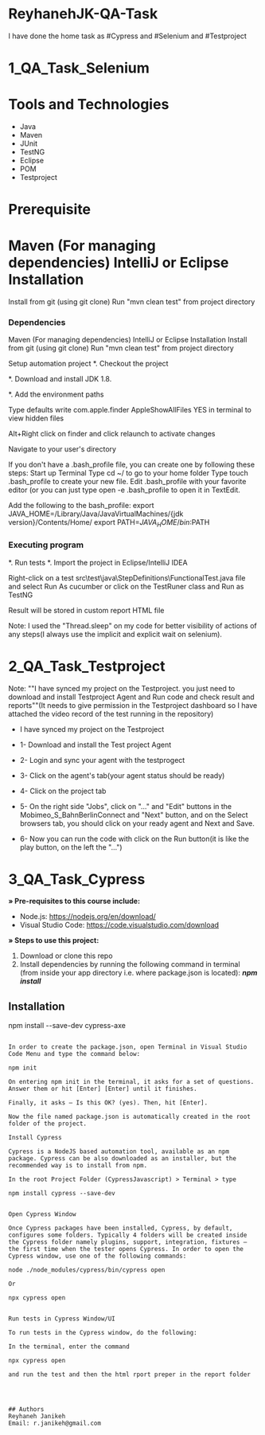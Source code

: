 # ReyhanehJK-QA-Task

I have done the home task as #Cypress and #Selenium and #Testproject

# 1_QA_Task_Selenium

Tools and Technologies
======================
- Java
- Maven
- JUnit
- TestNG
- Eclipse
- POM
- Testproject

Prerequisite
==================
Maven (For managing dependencies)
IntelliJ or Eclipse
Installation
==================
Install from git (using git clone)
Run "mvn clean test" from project directory

### Dependencies
Maven (For managing dependencies) IntelliJ or Eclipse Installation
Install from git (using git clone) Run "mvn clean test" from project directory

Setup automation project
*. Checkout the project

*. Download and install JDK 1.8.

*. Add the environment paths

Type defaults write com.apple.finder AppleShowAllFiles YES in terminal to view hidden files

Alt+Right click on finder and click relaunch to activate changes

Navigate to your user's directory

If you don't have a .bash_profile file, you can create one by following these steps: Start up Terminal Type cd ~/ to go to your home folder Type touch .bash_profile to create your new file. Edit .bash_profile with your favorite editor (or you can just type open -e .bash_profile to open it in TextEdit.

Add the following to the bash_profile: export JAVA_HOME=/Library/Java/JavaVirtualMachines/{jdk version}/Contents/Home/ export PATH=${JAVA_HOME}/bin:$PATH


### Executing program
*. Run tests
*. Import the project in Eclipse/IntelliJ IDEA 

Right-click on a test src\test\java\StepDefinitions\FunctionalTest.java file and select Run As cucumber or click on the TestRuner class and Run as TestNG

Result will be stored in custom report HTML file

Note:
I used the "Thread.sleep" on my code for better visibility of actions of any steps(I always use the implicit and explicit wait on selenium).



# 2_QA_Task_Testproject
Note:
""I have synced my project on the Testproject.
you just need to download and install Testproject Agent and Run code and check result and reports""(It needs to give permission in the Testproject dashboard so I have attached the video record of the test running in the repository)

- I have synced my project on the Testproject

- 1- Download and install the Test project Agent
- 2- Login and sync your agent with the testprogect
- 3- Click on the agent's tab(your agent status should be ready)
- 4- Click on the project tab
- 5-  On the right side "Jobs",  click on "..." and "Edit" buttons in the Mobimeo_S_BahnBerlinConnect and "Next" button, and on the Select browsers tab, you should click on your ready agent and Next and Save.
- 6- Now you can run the code with click on the Run button(it is like the play button, on the left the "...")



# 3_QA_Task_Cypress


<B>» Pre-requisites to this course include:</B>

- Node.js: https://nodejs.org/en/download/
- Visual Studio Code: https://code.visualstudio.com/download


<B>» Steps to use this project:</B>

1. Download or clone this repo
2. Install dependencies by running the following command in terminal (from inside your app directory i.e. where package.json is located): <I><B>npm install </I></B>

## Installation

npm install --save-dev cypress-axe
```

In order to create the package.json, open Terminal in Visual Studio Code Menu and type the command below:

npm init

On entering npm init in the terminal, it asks for a set of questions. Answer them or hit [Enter] [Enter] until it finishes. 

Finally, it asks – Is this OK? (yes). Then, hit [Enter].

Now the file named package.json is automatically created in the root folder of the project.

Install Cypress

Cypress is a NodeJS based automation tool, available as an npm package. Cypress can be also downloaded as an installer, but the recommended way is to install from npm.

In the root Project Folder (CypressJavascript) > Terminal > type 

npm install cypress --save-dev


Open Cypress Window

Once Cypress packages have been installed, Cypress, by default, configures some folders. Typically 4 folders will be created inside the Cypress folder namely plugins, support, integration, fixtures – the first time when the tester opens Cypress. In order to open the Cypress window, use one of the following commands:

node ./node_modules/cypress/bin/cypress open  

Or 

npx cypress open


Run tests in Cypress Window/UI

To run tests in the Cypress window, do the following:

In the terminal, enter the command

npx cypress open

and run the test and then the html rport preper in the report folder




## Authors
Reyhaneh Janikeh
Email: r.janikeh@gmail.com
